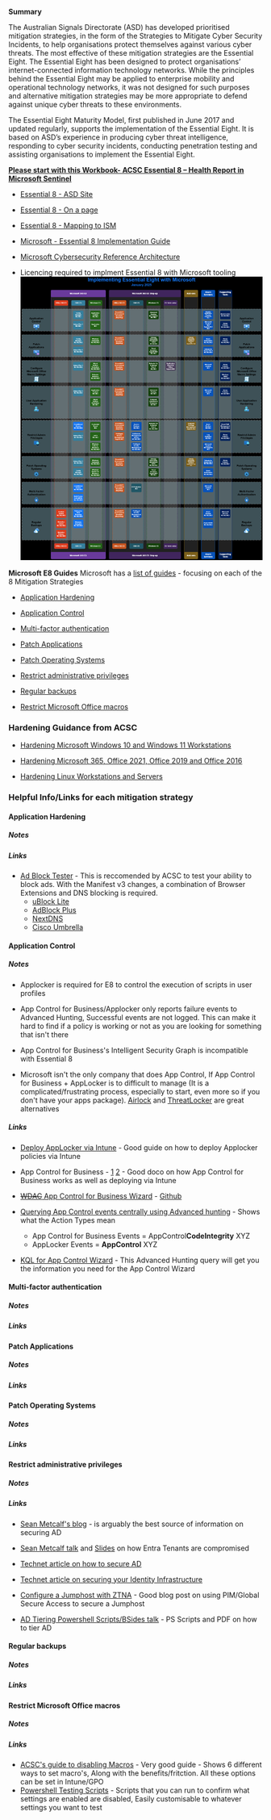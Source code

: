 **Summary**

The Australian Signals Directorate (ASD) has developed prioritised mitigation strategies, in the form of the Strategies to Mitigate Cyber Security Incidents, to help organisations protect themselves against various cyber threats. The most effective of these mitigation strategies are the Essential Eight. The Essential Eight has been designed to protect organisations’ internet-connected information technology networks. While the principles behind the Essential Eight may be applied to enterprise mobility and operational technology networks, it was not designed for such purposes and alternative mitigation strategies may be more appropriate to defend against unique cyber threats to these environments.

The Essential Eight Maturity Model, first published in June 2017 and updated regularly, supports the implementation of the Essential Eight. It is based on ASD’s experience in producing cyber threat intelligence, responding to cyber security incidents, conducting penetration testing and assisting organisations to implement the Essential Eight.


[**Please start with this Workbook- ACSC Essential 8 – Health Report in Microsoft Sentinel**](https://techcommunity.microsoft.com/blog/microsoftsentinelblog/acsc-essential-8-%e2%80%93-health-report-in-microsoft-sentinel/3755702)

- [Essential 8 - ASD Site](https://www.cyber.gov.au/resources-business-and-government/essential-cyber-security/essential-eight)

- [Essential 8 - On a page](https://e8.jstuart.io)

- [Essential 8 - Mapping to ISM](https://www.cyber.gov.au/resources-business-and-government/essential-cyber-security/essential-eight/essential-eight-maturity-model-ism-mapping)

- [Microsoft - Essential 8 Implementation Guide](https://aka.ms/e8guides)

- [Microsoft Cybersecurity Reference Architecture](https://aka.ms/MCRA)

- Licencing required to implment Essential 8 with Microsoft tooling
![](./images/Essential-8.png)

**Microsoft E8 Guides**
Microsoft has a [list of guides](https://aka.ms/e8guides) - focusing on each of the 8 Mitigation Strategies

- [Application Hardening](https://learn.microsoft.com/en-us/compliance/anz/e8-app-harden)

- [Application Control](https://learn.microsoft.com/en-us/compliance/anz/e8-app-control)

- [Multi-factor authentication](https://learn.microsoft.com/en-us/compliance/anz/e8-mfa)

- [Patch Applications](https://learn.microsoft.com/en-us/compliance/anz/e8-patch-app)

- [Patch Operating Systems](https://learn.microsoft.com/en-us/compliance/anz/e8-patch-os)

- [Restrict administrative privileges](https://learn.microsoft.com/en-us/compliance/anz/e8-admin)

- [Regular backups](https://learn.microsoft.com/en-us/compliance/anz/e8-backups)

- [Restrict Microsoft Office macros](https://learn.microsoft.com/en-us/compliance/anz/e8-macro)  

### **Hardening Guidance from ACSC**
- [Hardening Microsoft Windows 10 and Windows 11 Workstations](https://www.cyber.gov.au/resources-business-and-government/maintaining-devices-and-systems/system-hardening-and-administration/system-hardening/hardening-microsoft-windows-10-and-windows-11-workstations)

- [Hardening Microsoft 365, Office 2021, Office 2019 and Office 2016](https://www.cyber.gov.au/resources-business-and-government/maintaining-devices-and-systems/system-hardening-and-administration/system-hardening/hardening-microsoft-365-office-2021-office-2019-and-office-2016)

- [Hardening Linux Workstations and Servers](https://www.cyber.gov.au/resources-business-and-government/maintaining-devices-and-systems/system-hardening-and-administration/system-hardening/hardening-linux-workstations-and-servers)

### **Helpful Info/Links for each mitigation strategy**

#### Application Hardening

##### Notes



##### Links

- [Ad Block Tester](https://canyoublockit.com/) - This is reccomended by ACSC to test your ability to block ads. With the Manifest v3 changes, a combination of Browser Extensions and DNS blocking is required.
    - [uBlock Lite](https://chromewebstore.google.com/detail/ublock-origin-lite/ddkjiahejlhfcafbddmgiahcphecmpfh?hl=en)
    - [AdBlock Plus](https://chromewebstore.google.com/detail/adblock-plus-free-ad-bloc/cfhdojbkjhnklbpkdaibdccddilifddb?hl=en)
    - [NextDNS](https://nextdns.io/)
    - [Cisco Umbrella](https://umbrella.cisco.com/)

#### Application Control

##### Notes

- Applocker is required for E8 to control the execution of scripts in user profiles

- App Control for Business/Applocker only reports failure events to Advanced Hunting, Successful events are not logged. This can make it hard to find if a policy is working or not as you are looking for something that isn't there

- App Control for Business's Intelligent Security Graph is incompatible with Essential 8

- Microsoft isn't the only company that does App Control, If App Control for Business + AppLocker is to difficult to manage (It is a complicated/frustrating process, especially to start, even more so if you don't have your apps package). [Airlock](https://www.airlockdigital.com/) and [ThreatLocker](https://www.threatlocker.com/) are great alternatives  

##### Links

- [Deploy AppLocker via Intune](https://www.ccmtune.fr/2022/11/how-to-implement-applocker-with.html) - Good guide on how to deploy Applocker policies via Intune

- App Control for Business - [1](https://learn.microsoft.com/en-us/windows/security/application-security/application-control/app-control-for-business/appcontrol-and-applocker-overview) [2](https://patchmypc.com/wdac-intune) - Good doco on how App Control for Business works as well as deploying via Intune

- [~~WDAC~~ App Control for Business Wizard](https://webapp-wdac-wizard.azurewebsites.net/) - [Github](https://github.com/MicrosoftDocs/WDAC-Toolkit)

- [Querying App Control events centrally using Advanced hunting](https://learn.microsoft.com/en-us/windows/security/application-security/application-control/app-control-for-business/operations/querying-application-control-events-centrally-using-advanced-hunting) - Shows what the Action Types mean
	- App Control for Business Events = AppControl**CodeIntegrity** XYZ
	- AppLocker Events = **AppControl** XYZ

- [KQL for App Control Wizard](https://github.com/MicrosoftDocs/WDAC-Toolkit/blob/main/WDAC-Policy-Wizard/docs/using/advanced-hunting.md) - This Advanced Hunting query will get you the information you need for the App Control Wizard


#### Multi-factor authentication

##### Notes

##### Links

#### Patch Applications

##### Notes

##### Links

#### Patch Operating Systems

##### Notes

##### Links

#### Restrict administrative privileges

##### Notes

##### Links

- [Sean Metcalf's blog](https://adsecurity.org/?page_id=4031) - is arguably the best source of information on securing AD 

- [Sean Metcalf talk](https://www.youtube.com/watch?v=w8JY1McMvHI) and [Slides](https://www.slideshare.net/slideshow/gone-in-60-seconds-how-azure-ad-entra-id-tenants-are-compromise/272578865) on how Entra Tenants are compromised 

- [Technet article on how to secure AD](https://learn.microsoft.com/en-us/windows-server/identity/ad-ds/plan/security-best-practices/best-practices-for-securing-active-directory)

- [Technet article on securing your Identity Infrastructure](https://learn.microsoft.com/en-us/azure/security/fundamentals/steps-secure-identity) 

- [Configure a Jumphost with ZTNA](https://emsroute.com/2024/12/31/ztna-jumphost/) - Good blog post on using PIM/Global Secure Access to secure a Jumphost

- [AD Tiering Powershell Scripts/BSides talk](https://github.com/Spicy-Toaster/ActiveDirectory-Tiering) - PS Scripts and PDF on how to tier AD 

#### Regular backups

##### Notes

##### Links

#### Restrict Microsoft Office macros

##### Notes

##### Links

- [ACSC's guide to disabling Macros](https://www.cyber.gov.au/resources-business-and-government/maintaining-devices-and-systems/system-hardening-and-administration/system-hardening/restricting-microsoft-office-macros) - Very good guide - Shows 6 different ways to set macro's, Along with the benefits/fritction. All these options can be set in Intune/GPO
- [Powershell Testing Scripts](https://github.com/JackStuart/Scripts/tree/main/Macros) - Scripts that you can run to confirm what settings are enabled are disabled, Easily customisable to whatever settings you want to test